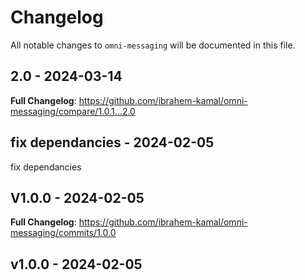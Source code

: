 # Changelog

All notable changes to `omni-messaging` will be documented in this file.

## 2.0 - 2024-03-14

**Full Changelog**: https://github.com/ibrahem-kamal/omni-messaging/compare/1.0.1...2.0

## fix dependancies  - 2024-02-05

fix dependancies

## V1.0.0 - 2024-02-05

**Full Changelog**: https://github.com/ibrahem-kamal/omni-messaging/commits/1.0.0

## v1.0.0 - 2024-02-05
